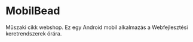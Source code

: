 # MobilBead
Műszaki cikk webshop.
Ez egy Android mobil alkalmazás a Webfejlesztési keretrendszerek órára.
